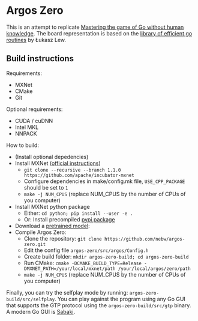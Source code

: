 # Argos Zero

This is an attempt to replicate [Mastering the game of Go without human knowledge](https://www.nature.com/articles/nature24270). The board representation is based on the [library of efficient go routines](https://github.com/lukaszlew/libego) by Łukasz Lew.

## Build instructions

Requirements:
* MXNet
* CMake
* Git

Optional requirements:
* CUDA / cuDNN
* Intel MKL
* NNPACK

How to build:
* (Install optional depedencies)
* Install MXNet ([official instructions](http://mxnet.incubator.apache.org/install/index.html))
  * `git clone --recursive --branch 1.1.0 https://github.com/apache/incubator-mxnet`
  * Configure dependencies in make/config.mk file, `USE_CPP_PACKAGE` should be set to `1`
  * `make -j NUM_CPUS` (replace NUM_CPUS by the number of CPUs of you computer)
* Install MXNet python package
  * Either: `cd python; pip install --user -e .`
  * Or: Install precompiled [pypi package](https://pypi.python.org/pypi/mxnet/1.1.0)
* Download a [pretrained model](https://drive.google.com/open?id=1gAxR_jJXmT2DhSOllJYW8Yng3jV07lTI):
* Compile Argos Zero:
  * Clone the repository: `git clone https://github.com/nebw/argos-zero.git`
  * Edit the config file `argos-zero/src/argos/Config.h`
  * Create build folder: `mkdir argos-zero-build; cd argos-zero-build`
  * Run CMake: `cmake -DCMAKE_BUILD_TYPE=Release -DMXNET_PATH=/your/local/mxnet/path /your/local/argos/zero/path`
  * `make -j NUM_CPUS` (replace NUM_CPUS by the number of CPUs of you computer)

Finally, you can try the selfplay mode by running: `argos-zero-build/src/selfplay`. You can play against the program using any Go GUI that supports the GTP protocol using the `argos-zero-build/src/gtp` binary. A modern Go GUI is [Sabaki](http://sabaki.yichuanshen.de/).
